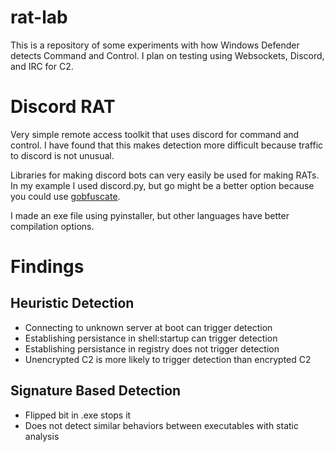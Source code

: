 # rat-lab

This is a repository of some experiments with how Windows Defender detects Command and Control. I plan on testing using Websockets, Discord, and IRC for C2.

# Discord RAT

Very simple remote access toolkit that uses discord for command and control. I have found that this makes detection more difficult because traffic to discord is not unusual.

Libraries for making discord bots can very easily be used for making RATs. In my example I used discord.py, but go might be a better option because you could use [gobfuscate](https://github.com/unixpickle/gobfuscate).

I made an exe file using pyinstaller, but other languages have better compilation options.

# Findings

## Heuristic Detection 
* Connecting to unknown server at boot can trigger detection
* Establishing persistance in shell:startup can trigger detection
* Establishing persistance in registry does not trigger detection
* Unencrypted C2 is more likely to trigger detection than encrypted C2 

## Signature Based Detection
* Flipped bit in .exe stops it
* Does not detect similar behaviors between executables with static analysis